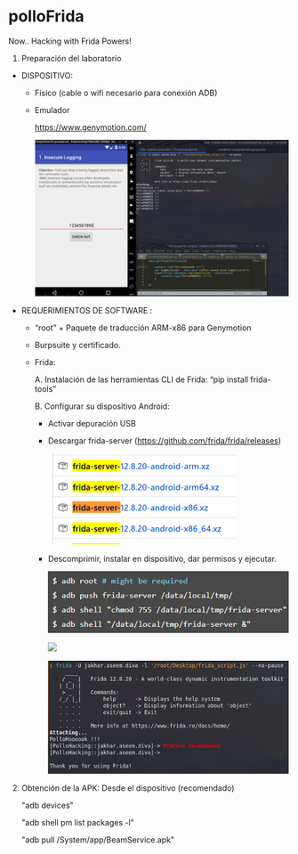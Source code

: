 # polloFrida
Now.. Hacking with Frida Powers!



1. Preparación del laboratorio


- DISPOSITIVO:

  - Físico (cable o wifi necesario para conexión ADB)


  - Emulador  

    https://www.genymotion.com/

    ![](https://github.com/pollonegro/polloFrida/blob/master/img/emulatorFrida.png)


- REQUERIMIENTOS DE SOFTWARE :

  - “root” + Paquete de traducción ARM-x86 para Genymotion

  - Burpsuite y certificado.
  
  - Frida:
    
    A. Instalación de las herramientas CLI de Frida: “pip install frida-tools”

    B. Configurar su dispositivo Android:
    
      - Activar depuración USB
      
      - Descargar frida-server (https://github.com/frida/frida/releases)
      
        ![](https://github.com/pollonegro/polloFrida/blob/master/img/frida-server-dw.png)
        
      
      - Descomprimir, instalar en dispositivo, dar permisos y ejecutar.
      
        ![](https://github.com/pollonegro/polloFrida/blob/master/img/frida-server-up.png)
        
        ![](https://github.com/pollonegro/polloFrida/blob/master/img/frida-adbshell.pngg)
        
        ![](https://github.com/pollonegro/polloFrida/blob/master/img/frida-start.png)

  
  
2. Obtención de la APK: Desde el dispositivo (recomendado)

   "adb devices"
   
   "adb shell pm list packages -l"
   
   "adb pull /System/app/BeamService.apk"
   
 











